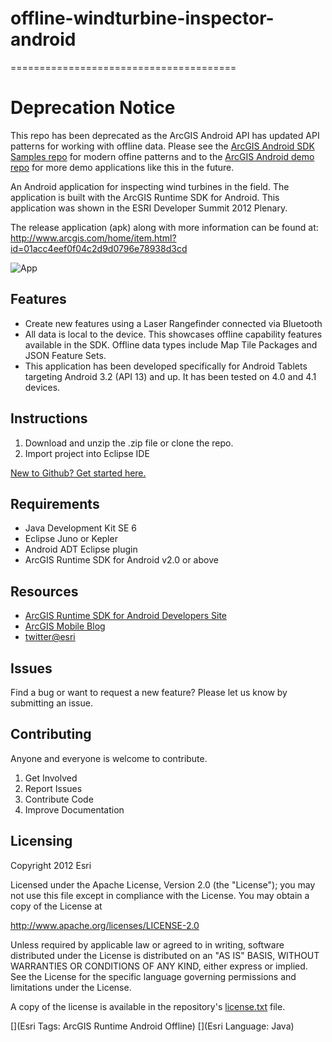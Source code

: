 # offline-windturbine-inspector-android
=======================================
# Deprecation Notice
This repo has been deprecated as the ArcGIS Android API has updated API patterns for working with offline data.  Please see the [ArcGIS Android SDK Samples repo](https://github.com/Esri/arcgis-runtime-samples-android) for modern offine patterns and to the [ArcGIS Android demo repo](https://github.com/Esri/arcgis-runtime-demos-android) for more demo applications like this in the future.  

An Android application for inspecting wind turbines in the field. The application is built with the ArcGIS Runtime SDK for Android.  This application was shown in the ESRI Developer Summit 2012 Plenary.  

The release application (apk) along with more information can be found at: http://www.arcgis.com/home/item.html?id=01acc4eef0f04c2d9d0796e78938d3cd

![App](https://raw.github.com/Esri/offline-windturbine-inspector-android/master/offline-windturbine-inspector-android.jpg)

## Features
* Create new features using a Laser Rangefinder connected via Bluetooth
* All data is local to the device.  This showcases offline capability features available in the SDK.  Offline data types include Map Tile Packages and JSON Feature Sets.  
* This application has been developed specifically for Android Tablets targeting Android 3.2 (API 13) and up.  It has been tested on 4.0 and 4.1 devices.

## Instructions

1. Download and unzip the .zip file or clone the repo.
2. Import project into Eclipse IDE

 [New to Github? Get started here.](https://github.com/)

## Requirements

* Java Development Kit SE 6
* Eclipse Juno or Kepler
* Android ADT Eclipse plugin
* ArcGIS Runtime SDK for Android v2.0 or above

## Resources

* [ArcGIS Runtime SDK for Android Developers Site](https://developers.arcgis.com/en/android/)
* [ArcGIS Mobile Blog](http://blogs.esri.com/esri/arcgis/category/mobile/)
* [twitter@esri](http://twitter.com/esri)

## Issues

Find a bug or want to request a new feature?  Please let us know by submitting an issue.

## Contributing

Anyone and everyone is welcome to contribute.

1. Get Involved
2. Report Issues
3. Contribute Code
4. Improve Documentation

## Licensing
Copyright 2012 Esri

Licensed under the Apache License, Version 2.0 (the "License");
you may not use this file except in compliance with the License.
You may obtain a copy of the License at

   http://www.apache.org/licenses/LICENSE-2.0

Unless required by applicable law or agreed to in writing, software
distributed under the License is distributed on an "AS IS" BASIS,
WITHOUT WARRANTIES OR CONDITIONS OF ANY KIND, either express or implied.
See the License for the specific language governing permissions and
limitations under the License.

A copy of the license is available in the repository's [license.txt](https://raw.github.com/Esri/switch-basemaps-js/master/license.txt) file.

[](Esri Tags: ArcGIS Runtime Android Offline)
[](Esri Language: Java)
